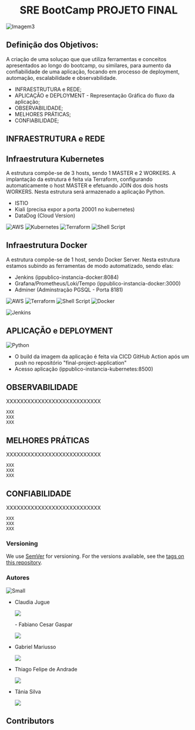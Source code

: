 <h1 align="center"> SRE BootCamp PROJETO FINAL </h1>

![Imagem3](https://user-images.githubusercontent.com/111643131/191147873-c99b81ca-22a0-48ea-8bd1-c586ff2152d6.jpg)

## Definição dos Objetivos:

A criação de uma soluçao que que utiliza ferramentas e conceitos apresentados ao longo do bootcamp, ou similares, para aumento da confiabilidade de uma aplicação, focando em processo de deployment, automação, escalabilidade e observabilidade.

* INFRAESTRUTURA e REDE;
* APLICAÇÃO e DEPLOYMENT - Representação Gráfica do fluxo da aplicação;
* OBSERVABILIDADE;
* MELHORES PRÁTICAS;
* CONFIABILIDADE;

## INFRAESTRUTURA e REDE
## Infraestrutura Kubernetes

A estrutura compõe-se de 3 hosts, sendo 1 MASTER e 2 WORKERS.
A implantação da estrutura é feita via Terraform, configurando automaticamente o host MASTER e efetuando JOIN dos dois hosts WORKERS.
Nesta estrutura será armazenado a aplicação Python.

- ISTIO
- Kiali (precisa expor a porta 20001 no kubernetes)
- DataDog (Cloud Version)

![AWS](https://img.shields.io/badge/AWS-%23FF9900.svg?style=for-the-badge&logo=amazon-aws&logoColor=white)
![Kubernetes](https://img.shields.io/badge/kubernetes-%23326ce5.svg?style=for-the-badge&logo=kubernetes&logoColor=white)
![Terraform](https://img.shields.io/badge/terraform-%235835CC.svg?style=for-the-badge&logo=terraform&logoColor=white)
![Shell Script](https://img.shields.io/badge/shell_script-%23121011.svg?style=for-the-badge&logo=gnu-bash&logoColor=white)

## Infraestrutura Docker

A estrutura compõe-se de 1 host, sendo Docker Server.
Nesta estrutura estamos subindo as ferramentas de modo automatizado, sendo elas:
- Jenkins (ippublico-instancia-docker:8084)
- Grafana/Prometheus/Loki/Tempo (ippublico-instancia-docker:3000)
- Adminer (Adminstração PGSQL - Porta 8181)

![AWS](https://img.shields.io/badge/AWS-%23FF9900.svg?style=for-the-badge&logo=amazon-aws&logoColor=white)
![Terraform](https://img.shields.io/badge/terraform-%235835CC.svg?style=for-the-badge&logo=terraform&logoColor=white)
![Shell Script](https://img.shields.io/badge/shell_script-%23121011.svg?style=for-the-badge&logo=gnu-bash&logoColor=white)
![Docker](https://img.shields.io/badge/docker-%230db7ed.svg?style=for-the-badge&logo=docker&logoColor=white)

![Jenkins](https://img.shields.io/badge/jenkins-%232C5263.svg?style=for-the-badge&logo=jenkins&logoColor=white)


## APLICAÇÃO e DEPLOYMENT

![Python](https://img.shields.io/badge/python-3670A0?style=for-the-badge&logo=python&logoColor=ffdd54)

- O build da imagem da aplicação é feita via CICD GitHub Action após um push no repositório "final-project-application"
- Acesso aplicação (ippublico-instancia-kubernetes:8500)


## OBSERVABILIDADE

XXXXXXXXXXXXXXXXXXXXXXXXXXX

```
XXX
XXX
XXX
```

## MELHORES PRÁTICAS

XXXXXXXXXXXXXXXXXXXXXXXXXXX

```
XXX
XXX
XXX
```

## CONFIABILIDADE

XXXXXXXXXXXXXXXXXXXXXXXXXXX

```
XXX
XXX
XXX
```

### Versioning

We use [SemVer](http://semver.org/) for versioning. For the versions available, see the [tags on this repository](https://github.com/your/project/tags). 

### Autores
![Small](https://user-images.githubusercontent.com/111643131/191145275-c558c687-5e40-4033-9125-f919bce3ae2f.jpg)
- Claudia Jugue [<p align="left"><img src="https://img.shields.io/badge/linkedin-%230077B5.svg?&style=for-the-badge&logo=linkedin&logoColor=white" /></p>](https://www.linkedin.com/in/claudia-jugue/)  - Fabiano Cesar Gaspar [<p align="left"><img src="https://img.shields.io/badge/linkedin-%230077B5.svg?&style=for-the-badge&logo=linkedin&logoColor=white" /></p>](https://www.linkedin.com/in/thiago-felipe-de-andrade-932aab5/)
- Gabriel Mariusso [<p align="left"><img src="https://img.shields.io/badge/linkedin-%230077B5.svg?&style=for-the-badge&logo=linkedin&logoColor=white" /></p>](https://www.linkedin.com/in/gabriel-mariusso/)
- Thiago Felipe de Andrade [<p align="left"><img src="https://img.shields.io/badge/linkedin-%230077B5.svg?&style=for-the-badge&logo=linkedin&logoColor=white" /></p>](https://www.linkedin.com/in/thiago-felipe-de-andrade-932aab5/)
- Tânia Silva [<p align="left"><img src="https://img.shields.io/badge/linkedin-%230077B5.svg?&style=for-the-badge&logo=linkedin&logoColor=white" /></p>](https://www.linkedin.com/in/taniass/)

## Contributors

<!-- ALL-CONTRIBUTORS-LIST:START - Do not remove or modify this section -->
<!-- prettier-ignore-start -->
<!-- markdownlint-disable -->

<!-- markdownlint-restore -->
<!-- prettier-ignore-end -->

<!-- ALL-CONTRIBUTORS-LIST:END -->

